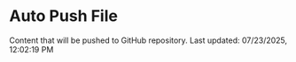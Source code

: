 # Auto Push File

Content that will be pushed to GitHub repository.
Last updated: 07/23/2025, 12:02:19 PM